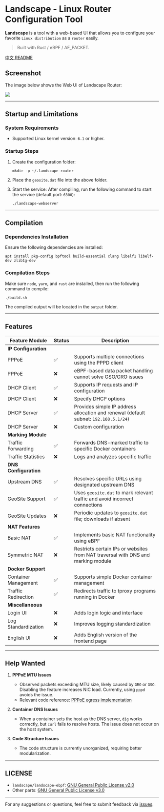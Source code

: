 # Landscape - Linux Router Configuration Tool

**Landscape** is a tool with a web-based UI that allows you to configure your favorite `Linux distribution` as a `router` easily.

> Built with Rust / eBPF / AF_PACKET.


[中文 README](README.zh.md)
## Screenshot
The image below shows the Web UI of Landscape Router:

![](doc/images/1.png)

---

## Startup and Limitations

### System Requirements
- Supported Linux kernel version: `6.1` or higher.

### Startup Steps
1. Create the configuration folder:
   ```shell
   mkdir -p ~/.landscape-router
   ```
2. Place the `geosite.dat` file into the above folder.

3. Start the service:
   After compiling, run the following command to start the service (default port: `6300`):
   ```shell
   ./landscape-webserver
   ```

---

## Compilation

### Dependencies Installation
Ensure the following dependencies are installed:
```shell
apt install pkg-config bpftool build-essential clang libelf1 libelf-dev zlib1g-dev
```

### Compilation Steps
Make sure `node`, `yarn`, and `rust` are installed, then run the following command to compile:
```shell
./build.sh
```

The compiled output will be located in the `output` folder.

---

## Features

| Feature Module  | Status | Description |
|-----------------|--------|-------------|
| **IP Configuration** |        |             |
| PPPoE           | ✅     | Supports multiple connections using the PPPD client |
| PPPoE           | ❌     | eBPF-based data packet handling cannot solve GSO/GRO issues |
| DHCP Client     | ✅     | Supports IP requests and IP configuration |
| DHCP Client     | ❌     | Specify DHCP options |
| DHCP Server     | ✅     | Provides simple IP address allocation and renewal  (default subnet: `192.168.5.1/24`) |
| DHCP Server     | ❌     | Custom configuration |
| **Marking Module** |      |             |
| Traffic Forwarding | ✅  | Forwards DNS-marked traffic to specific Docker containers |
| Traffic Statistics | ❌  | Logs and analyzes specific traffic |
| **DNS Configuration** |    |             |
| Upstream DNS    | ✅     | Resolves specific URLs using designated upstream DNS |
| GeoSite Support | ✅     | Uses `geosite.dat` to mark relevant traffic and avoid incorrect connections |
| GeoSite Updates | ❌     | Periodic updates to `geosite.dat` file; downloads if absent |
| **NAT Features** |       |             |
| Basic NAT       | ✅     | Implements basic NAT functionality using eBPF |
| Symmetric NAT   | ❌     | Restricts certain IPs or websites from NAT traversal with DNS and marking module |
| **Docker Support** |     |             |
| Container Management | ✅ | Supports simple Docker container management |
| Traffic Redirection | ✅ | Redirects traffic to tproxy programs running in Docker |
| **Miscellaneous** |      |             |
| Login UI        | ❌     | Adds login logic and interface |
| Log Standardization | ❌ | Improves logging standardization |
| English UI      | ❌     | Adds English version of the frontend page |

---

## Help Wanted

1. **PPPoE MTU Issues**
   - Observed packets exceeding MTU size, likely caused by `GRO` or `GSO`. Disabling the feature increases NIC load. Currently, using `pppd` avoids the issue.
   - Relevant code reference: [PPPoE egress implementation](https://github.com/ThisSeanZhang/landscape/blob/424b842c29c469e4ad14503ee2bf9190ee24fd11/landscape/landscape-ebpf/src/bpf/pppoe.bpf.c#L68-L74)

2. **Container DNS Issues**
   - When a container sets the host as the DNS server, `dig` works correctly, but `curl` fails to resolve hosts. The issue does not occur on the host system.

3. **Code Structure Issues**
   - The code structure is currently unorganized, requiring better modularization.

---

## LICENSE

- `landscape/landscape-ebpf`: [GNU General Public License v2.0](https://www.gnu.org/licenses/old-licenses/gpl-2.0.html)
- Other parts: [GNU General Public License v3.0](https://www.gnu.org/licenses/gpl-3.0.html)

---

For any suggestions or questions, feel free to submit feedback via [issues](./issues/new).
